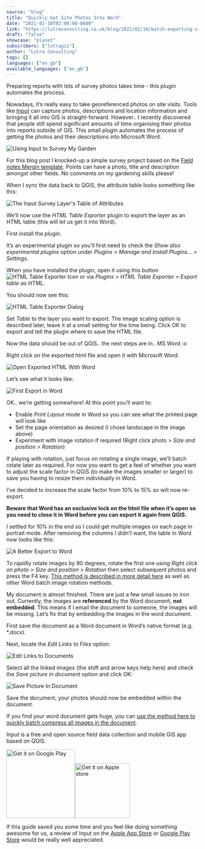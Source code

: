```yaml
---
source: "blog"
title: "Quickly Get Site Photos Into Word"
date: "2021-02-10T02:00:00-0600"
link: "https://lutraconsulting.co.uk/blog/2021/02/10/batch-exporting-site-visit-photos-to-word/"
draft: "false"
showcase: "planet"
subscribers: ["lutragis"]
author: "Lutra Consulting"
tags: []
languages: ["en_gb"]
available_languages: ["en_gb"]
---
```


<p>Preparing reports with lots of survey photos takes time - this plugin automates the process.</p>

<p>Nowadays, it’s really easy to take georeferenced photos on site visits.  Tools like <a href="https://merginmaps.com/">Input</a> can capture photos, descriptions and location information and bringing it all into GIS is straight-forward.  However.. I recently discovered that people still spend significant amounts of time organising their photos into reports outside of GIS.  This small plugin automates the process of getting the photos and their descriptions into Microsoft Word.</p>

<p><img alt="Using Input to Survey My Garden" src="https://www.lutraconsulting.co.uk/img/posts/using_input_to_survey_my_garden.png" /></p>

<p>For this blog post I knocked-up a simple survey project based on the <a href="https://merginmaps.com/docs/tutorials/capturing-first-data/">Field notes Mergin template</a>.  Points can have a photo, title and description amongst other fields.  No comments on my gardening skills please!</p>

<p>When I sync the data back to QGIS, the attribute table looks something like this:</p>

<p><img alt="The Input Survey Layer's Table of Attributes" src="https://www.lutraconsulting.co.uk/img/posts/input_survey_layers_table_of_attributes.png" /></p>

<p>We’ll now use the <em>HTML Table Exporter</em> plugin to export the layer as an HTML table (this will let us get it into Word).</p>

<p>First install the plugin.</p>

<p>It’s an experimental plugin so you’ll first need to check the <em>Show also experimental plugins</em> option under <em>Plugins &gt; Manage and Install Plugins… &gt; Settings</em>.</p>

<p>When you have installed the plugin, open it using this button <img alt="HTML Table Exporter Icon" src="https://www.lutraconsulting.co.uk/img/posts/html_table_exporter.png" /> or via <em>Plugins &gt; HTML Table Exporter &gt; Export table as HTML</em>.</p>

<p>You should now see this:</p>

<p><img alt="HTML Table Exporter Dialog" src="https://www.lutraconsulting.co.uk/img/posts/html_table_exporter_dialog.png" /></p>

<p>Set <em>Table</em> to the layer you want to export.  The image scaling option is described later, leave it at a small setting for the time being.  Click OK to export and tell the plugin where to save the HTML file.</p>

<p>Now the data should be out of QGIS.. the next steps are in.. MS Word :o</p>

<p>Right click on the exported html file and open it with Microsoft Word:</p>

<p><img alt="Open Exported HTML With Word" src="https://www.lutraconsulting.co.uk/img/posts/open_with_word.png" /></p>

<p>Let’s see what it looks like:</p>

<p><img alt="First Export in Word" src="https://www.lutraconsulting.co.uk/img/posts/first_export_in_word.png" /></p>

<p>OK.. we’re getting somewhere!  At this point you’ll want to:</p>

<ul>
  <li>Enable <em>Print Layout</em> mode in Word so you can see what the printed page will look like</li>
  <li>Set the page orientation as desired (I chose landscape in the image above)</li>
  <li>Experiment with image rotation if required (Right click photo &gt; <em>Size and position &gt; Rotation</em>)</li>
</ul>

<p>If playing with rotation, just focus on rotating a single image, we’ll batch rotate later as required.  For now you want to get a feel of whether you want to adjust the scale factor in QGIS (to make the images smaller or larger) to save you having to resize them individually in Word.</p>

<p>I’ve decided to increase the scale factor from 10% to 15% so will now re-export.</p>

<p><strong>Beware that Word has an exclusive lock on the html file when it’s open so you need to close it in Word before you can export it again from QGIS.</strong></p>

<p>I settled for 10% in the end so I could get multiple images on each page in portrait mode.  After removing the columns I didn’t want, the table in Word now looks like this:</p>

<p><img alt="A Better Export to Word" src="https://www.lutraconsulting.co.uk/img/posts/better_export_to_word.png" /></p>

<p>To rapidly rotate images by 90 degrees, rotate the first one using <em>Right click on photo &gt; Size and position &gt; Rotation</em> then select subsequent photos and press the F4 key.  <a href="https://www.datanumen.com/blogs/6-effective-ways-batch-rotate-multiple-images-word-document/">This method is described in more detail here</a> as well as other Word batch image rotation methods.</p>

<p>My document is almost finished.  There are just a few small issues to iron out.  Currently, the images are <strong>referenced</strong> by the Word document, <strong>not embedded</strong>.  This means if I email the document to someone, the images will be missing.  Let’s fix that by embedding the images in the word document.</p>

<p>First save the document as a Word document in Word’s native format (e.g. *.docx).</p>

<p>Next, locate the <em>Edit Links to Files</em> option:</p>

<p><img alt="Edit Links to Documents" src="https://www.lutraconsulting.co.uk/img/posts/edit_links_to_documents.png" /></p>

<p>Select all the linked images (the shift and arrow keys help here) and check the <em>Save picture in document</em> option and click OK:</p>

<p><img alt="Save Picture In Document" src="https://www.lutraconsulting.co.uk/img/posts/save_picture_in_document.png" /></p>

<p>Save the document, your photos should now be embedded within the document.</p>

<p>If you find your word document gets huge, you can <a href="https://support.microsoft.com/en-us/office/reduce-the-file-size-of-a-picture-in-microsoft-office-8db7211c-d958-457c-babd-194109eb9535">use the method here to quickly batch compress all images in the document</a>.</p>

<p>Input is a free and open source field data collection and mobile GIS app based on QGIS.</p>

<p><a href="https://play.google.com/store/apps/details?id=uk.co.lutraconsulting&amp;utm_source=lutra-atom&amp;utm_medium=lutra-blog&amp;utm_campaign=input"><img alt="Get it on Google Play" src="https://play.google.com/intl/en_us/badges/images/generic/en_badge_web_generic.png" width="180px" /></a><a href="https://apps.apple.com/us/app/input/id1478603559?ls=1&amp;utm_source=lutra-atom&amp;utm_medium=lutra-blog&amp;utm_campaign=input"><img alt="Get it on Apple store" src="https://www.lutraconsulting.co.uk/img/posts/App_Store.svg" style="padding-top: 0px;" width="144px" /></a></p>

<p>If this guide saved you some time and you feel like doing something awesome for us, a review of Input on the <a href="https://apps.apple.com/gb/app/input/id1478603559?utm_source=lutra-atom&amp;utm_medium=lutra-blog&amp;utm_campaign=input">Apple App Store</a> or <a href="https://play.google.com/store/apps/details?id=uk.co.lutraconsulting&amp;utm_source=lutra-atom&amp;utm_medium=lutra-blog&amp;utm_campaign=input">Google Play Store</a> would be really well appreciated.</p>
